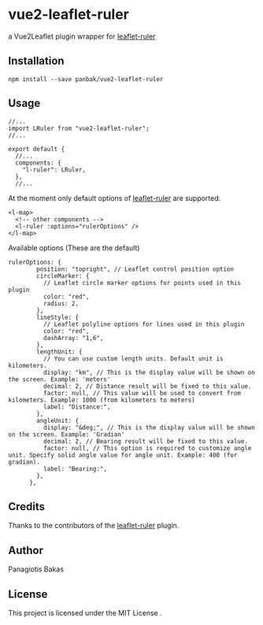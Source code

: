 # vue2-leaflet-ruler
a Vue2Leaflet plugin wrapper for [leaflet-ruler](https://github.com/gokertanrisever/leaflet-ruler)

## Installation

`npm install --save panbak/vue2-leaflet-ruler`

## Usage

```
//...
import LRuler from "vue2-leaflet-ruler";
//...

export default {
  //...
  components: {
    "l-ruler": LRuler,
  },
  //...
```

At the moment only default options of [leaflet-ruler](https://github.com/gokertanrisever/leaflet-ruler) are supported.

```
<l-map>
  <!-- other components -->
  <l-ruler :options="rulerOptions" />
</l-map>
```

Available options (These are the default)

```
rulerOptions: {
        position: "topright", // Leaflet control position option
        circleMarker: {
          // Leaflet circle marker options for points used in this plugin
          color: "red",
          radius: 2,
        },
        lineStyle: {
          // Leaflet polyline options for lines used in this plugin
          color: "red",
          dashArray: "1,6",
        },
        lengthUnit: {
          // You can use custom length units. Default unit is kilometers.
          display: "km", // This is the display value will be shown on the screen. Example: 'meters'
          decimal: 2, // Distance result will be fixed to this value.
          factor: null, // This value will be used to convert from kilometers. Example: 1000 (from kilometers to meters)
          label: "Distance:",
        },
        angleUnit: {
          display: "&deg;", // This is the display value will be shown on the screen. Example: 'Gradian'
          decimal: 2, // Bearing result will be fixed to this value.
          factor: null, // This option is required to customize angle unit. Specify solid angle value for angle unit. Example: 400 (for gradian).
          label: "Bearing:",
        },
      },

```

## Credits

Thanks to the contributors of the [leaflet-ruler](https://github.com/gokertanrisever/leaflet-ruler) plugin.

## Author

Panagiotis Bakas

## License

This project is licensed under the MIT License .
